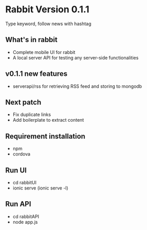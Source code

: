 # Rabbit Version 0.1.1
Type keyword, follow news with hashtag

## What's in rabbit
* Complete mobile UI for rabbit
* A local server API for testing any server-side functionalities

## v0.1.1 new features
* serverapi/rss for retrieving RSS feed and storing to mongodb

## Next patch
* Fix duplicate links
* Add boilerplate to extract content

## Requirement installation
* npm
* cordova

## Run UI
* cd rabbitUI
* ionic serve (ionic serve -l)

## Run API
* cd rabbitAPI
* node app.js